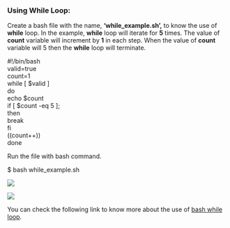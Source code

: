 ### Using While Loop:

Create a bash file with the name, **‘while_example.sh’,** to know the use of **while** loop. In the example, **while** loop will iterate for **5** times. The value of **count** variable will increment by **1** in each step. When the value of **count** variable will 5 then the **while** loop will terminate.

#!/bin/bash  
valid\=true  
count\=1  
while \[ $valid \]  
do  
echo $count  
if \[ $count \-eq 5 \];  
then  
break  
fi  
((count++))  
done

Run the file with bash command.

$ bash while_example.sh

![](https://linuxhint.com/wp-content/uploads/2018/07/h6.png)

![](https://linuxhint.com/wp-content/uploads/2018/07/h6.png)

You can check the following link to know more about the use of [bash while loop](https://linuxhint.com/bash-while-loop-examples/).
